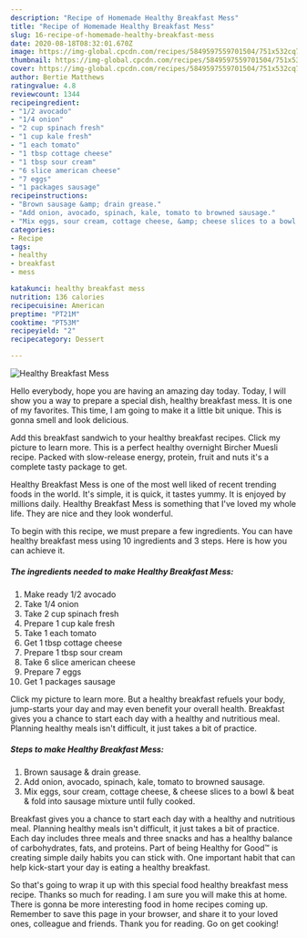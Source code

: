 ```yaml
---
description: "Recipe of Homemade Healthy Breakfast Mess"
title: "Recipe of Homemade Healthy Breakfast Mess"
slug: 16-recipe-of-homemade-healthy-breakfast-mess
date: 2020-08-18T08:32:01.670Z
image: https://img-global.cpcdn.com/recipes/5849597559701504/751x532cq70/healthy-breakfast-mess-recipe-main-photo.jpg
thumbnail: https://img-global.cpcdn.com/recipes/5849597559701504/751x532cq70/healthy-breakfast-mess-recipe-main-photo.jpg
cover: https://img-global.cpcdn.com/recipes/5849597559701504/751x532cq70/healthy-breakfast-mess-recipe-main-photo.jpg
author: Bertie Matthews
ratingvalue: 4.8
reviewcount: 1344
recipeingredient:
- "1/2 avocado"
- "1/4 onion"
- "2 cup spinach fresh"
- "1 cup kale fresh"
- "1 each tomato"
- "1 tbsp cottage cheese"
- "1 tbsp sour cream"
- "6 slice american cheese"
- "7 eggs"
- "1 packages sausage"
recipeinstructions:
- "Brown sausage &amp; drain grease."
- "Add onion, avocado, spinach, kale, tomato to browned sausage."
- "Mix eggs, sour cream, cottage cheese, &amp; cheese slices to a bowl &amp; beat &amp; fold into sausage mixture until fully cooked."
categories:
- Recipe
tags:
- healthy
- breakfast
- mess

katakunci: healthy breakfast mess 
nutrition: 136 calories
recipecuisine: American
preptime: "PT21M"
cooktime: "PT53M"
recipeyield: "2"
recipecategory: Dessert

---
```



![Healthy Breakfast Mess](https://img-global.cpcdn.com/recipes/5849597559701504/751x532cq70/healthy-breakfast-mess-recipe-main-photo.jpg)

Hello everybody, hope you are having an amazing day today. Today, I will show you a way to prepare a special dish, healthy breakfast mess. It is one of my favorites. This time, I am going to make it a little bit unique. This is gonna smell and look delicious.

Add this breakfast sandwich to your healthy breakfast recipes. Click my picture to learn more. This is a perfect healthy overnight Bircher Muesli recipe. Packed with slow-release energy, protein, fruit and nuts it&#39;s a complete tasty package to get.

Healthy Breakfast Mess is one of the most well liked of recent trending foods in the world. It's simple, it is quick, it tastes yummy. It is enjoyed by millions daily. Healthy Breakfast Mess is something that I've loved my whole life. They are nice and they look wonderful.


To begin with this recipe, we must prepare a few ingredients. You can have healthy breakfast mess using 10 ingredients and 3 steps. Here is how you can achieve it.

<!--inarticleads1-->

##### The ingredients needed to make Healthy Breakfast Mess:

1. Make ready 1/2 avocado
1. Take 1/4 onion
1. Take 2 cup spinach fresh
1. Prepare 1 cup kale fresh
1. Take 1 each tomato
1. Get 1 tbsp cottage cheese
1. Prepare 1 tbsp sour cream
1. Take 6 slice american cheese
1. Prepare 7 eggs
1. Get 1 packages sausage


Click my picture to learn more. But a healthy breakfast refuels your body, jump-starts your day and may even benefit your overall health. Breakfast gives you a chance to start each day with a healthy and nutritious meal. Planning healthy meals isn&#39;t difficult, it just takes a bit of practice. 

<!--inarticleads2-->

##### Steps to make Healthy Breakfast Mess:

1. Brown sausage &amp; drain grease.
1. Add onion, avocado, spinach, kale, tomato to browned sausage.
1. Mix eggs, sour cream, cottage cheese, &amp; cheese slices to a bowl &amp; beat &amp; fold into sausage mixture until fully cooked.


Breakfast gives you a chance to start each day with a healthy and nutritious meal. Planning healthy meals isn&#39;t difficult, it just takes a bit of practice. Each day includes three meals and three snacks and has a healthy balance of carbohydrates, fats, and proteins. Part of being Healthy for Good™ is creating simple daily habits you can stick with. One important habit that can help kick-start your day is eating a healthy breakfast. 

So that's going to wrap it up with this special food healthy breakfast mess recipe. Thanks so much for reading. I am sure you will make this at home. There is gonna be more interesting food in home recipes coming up. Remember to save this page in your browser, and share it to your loved ones, colleague and friends. Thank you for reading. Go on get cooking!

